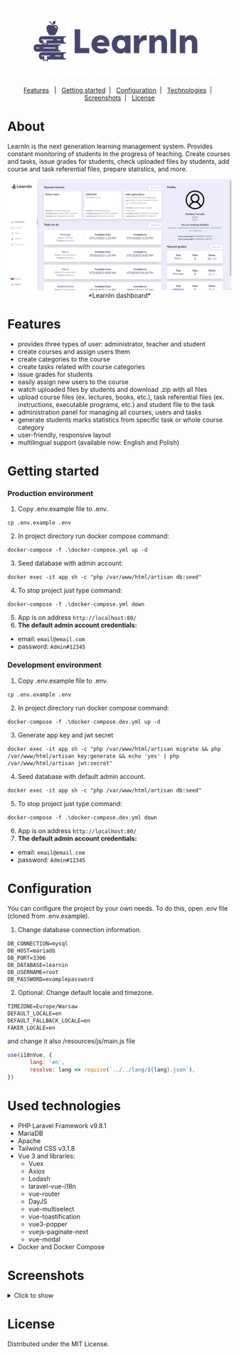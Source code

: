 <h1 align="center">
    <img src="logo.png" alt="application logo">
</h1>

<p align="center">
    <a href="#features">Features</a>&nbsp;&nbsp; | &nbsp;
    <a href="#getting-started">Getting started</a>&nbsp; | &nbsp;
    <a href="#configuration">Configuration</a>&nbsp; | &nbsp;
    <a href="#used-technologies">Technologies</a>&nbsp; | &nbsp; 
    <a href="#screenshots">Screenshots</a>&nbsp; | &nbsp;
    <a href="#license">License</a>
</p>

# About
LearnIn is the next generation learning management system. Provides constant monitoring of students in the progress of teaching. Create courses and tasks, issue grades for students, check uploaded files by students, add course and task referential files, prepare statistics, and more.

<div align="center">
    <img src="screenshots/dashboard.jpg" alt="dashboard">
    *LearnIn dashboard*
</div>

# Features
- provides three types of user: administrator, teacher and student
- create courses and assign users them
- create categories to the course
- create tasks related with course categories
- issue grades for students
- easily assign new users to the course
- watch uploaded files by students and download .zip with all files
- upload course files (ex. lectures, books, etc.), task referential files (ex. instructions, executable programs, etc.) and student file to the task
- administration panel for managing all courses, users and tasks
- generate students marks statistics from specific task or whole course category
- user-friendly, responsive layout
- multilingual support (available now: English and Polish)

# Getting started
### Production environment
1. Copy .env.example file to .env.
```
cp .env.example .env
````
2. In project directory run docker compose command:
```
docker-compose -f .\docker-compose.yml up -d
```
3. Seed database with admin account:
```
docker exec -it app sh -c "php /var/www/html/artisan db:seed"
```
4. To stop project just type command:
```
docker-compose -f .\docker-compose.yml down
```
5. App is on address `http://localhost:80/`
6. **The default admin account credentials:** 
- email: `email@email.com`
- password: `Admin#12345`

### Development environment
1. Copy .env.example file to .env.
```
cp .env.example .env
```
2. In project directory run docker compose command:
```
docker-compose -f .\docker-compose.dev.yml up -d
```
3. Generate app key and jwt secret
```
docker exec -it app sh -c "php /var/www/html/artisan migrate && php /var/www/html/artisan key:generate && echo 'yes' | php /var/www/html/artisan jwt:secret"
```
4. Seed database with default admin account.
```
docker exec -it app sh -c "php /var/www/html/artisan db:seed"
```
5. To stop project just type command:
```
docker-compose -f .\docker-compose.dev.yml down
```
6. App is on address `http://localhost:80/`
7. **The default admin account credentials:**
- email: `email@email.com`
- password: `Admin#12345`

# Configuration
You can configure the project by your own needs.
To do this, open .env file (cloned from .env.example).

1. Change database connection information.
```dotenv
DB_CONNECTION=mysql
DB_HOST=mariadb
DB_PORT=3306
DB_DATABASE=learnin
DB_USERNAME=root
DB_PASSWORD=examplepassword
```
2. Optional: Change default locale and timezone.
```dotenv
TIMEZONE=Europe/Warsaw
DEFAULT_LOCALE=en
DEFAULT_FALLBACK_LOCALE=en
FAKER_LOCALE=en
```
and change it also /resources/js/main.js file
```javascript
use(i18nVue, {
       lang: 'en',
       resolve: lang => require(`../../lang/${lang}.json`),
})
```

# Used technologies
- PHP Laravel Framework v9.8.1
- MariaDB
- Apache
- Tailwind CSS v3.1.8
- Vue 3 and libraries:
    - Vuex
    - Axios
    - Lodash
    - laravel-vue-i18n
    - vue-router
    - DayJS
    - vue-multiselect
    - vue-toastification
    - vue3-popper
    - vuejs-paginate-next
    - vue-modal
- Docker and Docker Compose

# Screenshots
<details>
    <summary>Click to show</summary>
    <img src="screenshots/courses.jpg" alt="courses">
    <img src="screenshots/tasks.jpg" alt="tasks">
    <img src="screenshots/marks.jpg" alt="marks">
    <img src="screenshots/courseView.jpg" alt="course view">
    <img src="screenshots/taskView.jpg" alt="task view">
    <img src="screenshots/studentUploads.jpg" alt="students uploads">
    <img src="screenshots/studentMarks.jpg" alt="students marks">
    <img src="screenshots/statistics.jpg" alt="statistics">
    <img src="screenshots/adminExample.jpg" alt="admin example">
    <img src="screenshots/userView.jpg" alt="user view">
</details>

# License
Distributed under the MIT License.
